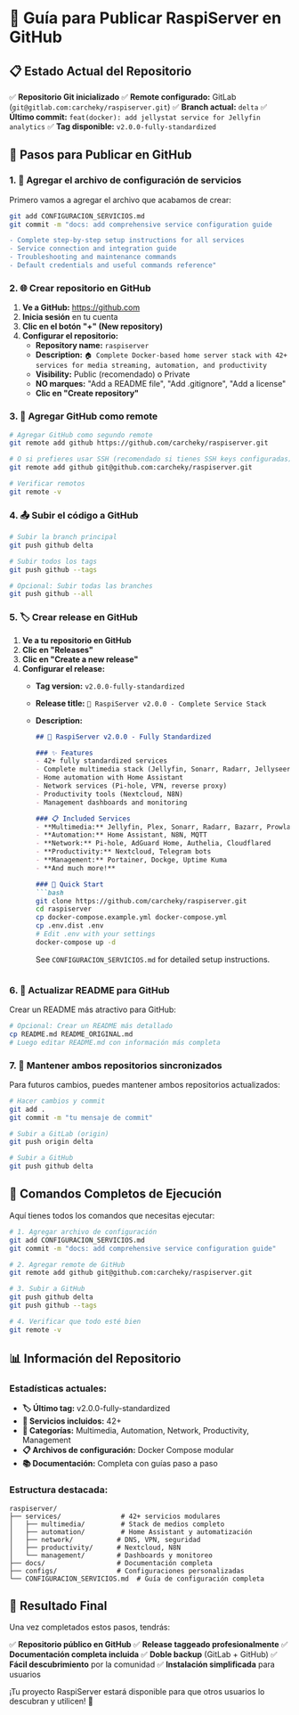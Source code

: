 # 🚀 Guía para Publicar RaspiServer en GitHub

## 📋 Estado Actual del Repositorio

✅ **Repositorio Git inicializado**
✅ **Remote configurado:** GitLab (`git@gitlab.com:carcheky/raspiserver.git`)
✅ **Branch actual:** `delta`
✅ **Último commit:** `feat(docker): add jellystat service for Jellyfin analytics`
✅ **Tag disponible:** `v2.0.0-fully-standardized`

## 🔧 Pasos para Publicar en GitHub

### 1. 📝 Agregar el archivo de configuración de servicios

Primero vamos a agregar el archivo que acabamos de crear:

```bash
git add CONFIGURACION_SERVICIOS.md
git commit -m "docs: add comprehensive service configuration guide

- Complete step-by-step setup instructions for all services
- Service connection and integration guide
- Troubleshooting and maintenance commands
- Default credentials and useful commands reference"
```

### 2. 🌐 Crear repositorio en GitHub

1. **Ve a GitHub:** https://github.com
2. **Inicia sesión** en tu cuenta
3. **Clic en el botón "+" (New repository)**
4. **Configurar el repositorio:**
   - **Repository name:** `raspiserver`
   - **Description:** `🏠 Complete Docker-based home server stack with 42+ services for media streaming, automation, and productivity`
   - **Visibility:** Public (recomendado) o Private
   - **NO marques:** "Add a README file", "Add .gitignore", "Add a license"
   - **Clic en "Create repository"**

### 3. 🔗 Agregar GitHub como remote

```bash
# Agregar GitHub como segundo remote
git remote add github https://github.com/carcheky/raspiserver.git

# O si prefieres usar SSH (recomendado si tienes SSH keys configuradas):
git remote add github git@github.com:carcheky/raspiserver.git

# Verificar remotos
git remote -v
```

### 4. 📤 Subir el código a GitHub

```bash
# Subir la branch principal
git push github delta

# Subir todos los tags
git push github --tags

# Opcional: Subir todas las branches
git push github --all
```

### 5. 🏷️ Crear release en GitHub

1. **Ve a tu repositorio en GitHub**
2. **Clic en "Releases"**
3. **Clic en "Create a new release"**
4. **Configurar el release:**
   - **Tag version:** `v2.0.0-fully-standardized`
   - **Release title:** `🎉 RaspiServer v2.0.0 - Complete Service Stack`
   - **Description:**
     ```markdown
     ## 🚀 RaspiServer v2.0.0 - Fully Standardized
     
     ### ✨ Features
     - 42+ fully standardized services
     - Complete multimedia stack (Jellyfin, Sonarr, Radarr, Jellyseerr)
     - Home automation with Home Assistant
     - Network services (Pi-hole, VPN, reverse proxy)
     - Productivity tools (Nextcloud, N8N)
     - Management dashboards and monitoring
     
     ### 📋 Included Services
     - **Multimedia:** Jellyfin, Plex, Sonarr, Radarr, Bazarr, Prowlarr, Jellyseerr
     - **Automation:** Home Assistant, N8N, MQTT
     - **Network:** Pi-hole, AdGuard Home, Authelia, Cloudflared
     - **Productivity:** Nextcloud, Telegram bots
     - **Management:** Portainer, Dockge, Uptime Kuma
     - **And much more!**
     
     ### 🔧 Quick Start
     ```bash
     git clone https://github.com/carcheky/raspiserver.git
     cd raspiserver
     cp docker-compose.example.yml docker-compose.yml
     cp .env.dist .env
     # Edit .env with your settings
     docker-compose up -d
     ```
     
     See `CONFIGURACION_SERVICIOS.md` for detailed setup instructions.
     ```

### 6. 📝 Actualizar README para GitHub

Crear un README más atractivo para GitHub:

```bash
# Opcional: Crear un README más detallado
cp README.md README_ORIGINAL.md
# Luego editar README.md con información más completa
```

### 7. 🔄 Mantener ambos repositorios sincronizados

Para futuros cambios, puedes mantener ambos repositorios actualizados:

```bash
# Hacer cambios y commit
git add .
git commit -m "tu mensaje de commit"

# Subir a GitLab (origin)
git push origin delta

# Subir a GitHub
git push github delta
```

## 🎯 Comandos Completos de Ejecución

Aquí tienes todos los comandos que necesitas ejecutar:

```bash
# 1. Agregar archivo de configuración
git add CONFIGURACION_SERVICIOS.md
git commit -m "docs: add comprehensive service configuration guide"

# 2. Agregar remote de GitHub
git remote add github git@github.com:carcheky/raspiserver.git

# 3. Subir a GitHub
git push github delta
git push github --tags

# 4. Verificar que todo esté bien
git remote -v
```

## 📊 Información del Repositorio

### Estadísticas actuales:
- **🏷️ Último tag:** v2.0.0-fully-standardized
- **📂 Servicios incluidos:** 42+
- **🔧 Categorías:** Multimedia, Automation, Network, Productivity, Management
- **📋 Archivos de configuración:** Docker Compose modular
- **📚 Documentación:** Completa con guías paso a paso

### Estructura destacada:
```
raspiserver/
├── services/               # 42+ servicios modulares
│   ├── multimedia/         # Stack de medios completo
│   ├── automation/         # Home Assistant y automatización
│   ├── network/           # DNS, VPN, seguridad
│   ├── productivity/      # Nextcloud, N8N
│   └── management/        # Dashboards y monitoreo
├── docs/                  # Documentación completa
├── configs/               # Configuraciones personalizadas
└── CONFIGURACION_SERVICIOS.md  # Guía de configuración completa
```

## 🎉 Resultado Final

Una vez completados estos pasos, tendrás:

✅ **Repositorio público en GitHub**
✅ **Release taggeado profesionalmente**
✅ **Documentación completa incluida**
✅ **Doble backup** (GitLab + GitHub)
✅ **Fácil descubrimiento** por la comunidad
✅ **Instalación simplificada** para usuarios

¡Tu proyecto RaspiServer estará disponible para que otros usuarios lo descubran y utilicen! 🚀
